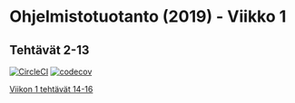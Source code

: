 # Ohjelmistotuotanto (2019) - Viikko 1
## Tehtävät 2-13

[![CircleCI](https://circleci.com/gh/TimoJarvenpaa/ohtu-2019-viikko1.svg?style=svg)](https://circleci.com/gh/TimoJarvenpaa/ohtu-2019-viikko1)
[![codecov](https://codecov.io/gh/TimoJarvenpaa/ohtu-2019-viikko1/branch/master/graph/badge.svg)](https://codecov.io/gh/TimoJarvenpaa/ohtu-2019-viikko1)

[Viikon 1 tehtävät 14-16](https://github.com/TimoJarvenpaa/ohtu-tehtavat)
